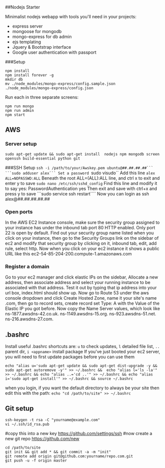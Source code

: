 ##Nodejs Starter

Minimalist nodejs webapp with tools you'll need in your projects:

- express server
- mongoose for mongodb
- mongo-express for db admin
- ejs templating
- Jquery & Bootstrap interface
- Google user authentication with passport


###Setup

```
npm install
npm install forever -g
mkdir db
mv ./node_modules/mongo-express/config.sample.json ./node_modules/mongo-express/config.json
```

Run each in three separate screens:
```
npm run mongo
npm run admin 
npm start
```


## AWS 

### Server setup
```sudo apt-get update && sudo apt-get install  nodejs npm mongodb screen openssh build-essential python git```

###SSH Setup
``ssh -i /path/to/your/Awskey.pem ubuntu@##.##.##.##```
```sudo adduser alex```
Set a password
``sudo visudo``
Add this line
```alex ALL=NOPASSWD:ALL```
Beneath the root ALL=(ALL):ALL line, and ctrl x to exit and enter y to save
```sudo nano /etc/ssh/sshd_config```
Find this line and modify it to say yes:  PasswordAuthentication yes 
Then exit and save with ctrl+x and press y to save
```sudo service ssh restart```` 
Now you can login as ssh alex@##.##.##.##.##

### Open ports
In the AWS EC2 Instance console, make sure the security group assigned to your instance has under the inbound tab port 80 HTTP enabled. Only port 22 is open by default. Find out your security group name listed when you click on your instance, then go to the Security Groups link on the sidebar of ec2 and modify that security group by clicking on it, inbound tab, edit, add rule, select http. Now when you click on your ec2 instance it shows a public URL like this ec2-54-85-204-200.compute-1.amazonaws.com


### Register a domain
Go to your ec2 manager and click elastic IPs on the sidebar, Allocate a new address, then associate address and select your running instance to be associated with that address. Test it out by typing that ip address into your url box, index.html should show up.
Now go to Route 53 under the aws console dropdown and click Create Hosted Zone, name it your site's name .com, then go to record sets, create record set Type: A with the Value of the Elastic IP you got before.
Now copy the Name Server values, which look like ns-1877.awsdns-42.co.uk. ns-1149.awsdns-15.org. ns-923.awsdns-51.net. ns-216.awsdns-27.com.


## .bashrc

Install useful .bashrc shortcuts are: ```u``` to check updates, ```l``` detailed file list, ```..``` parent dir, ```i <appname>``` install package
If you've just booted your ec2 server, you will need to first update packages before you can use them

```echo "alias u='sudo apt-get update && sudo apt-get dist-upgrade -y && sudo apt-get autoremove -y'" >> ~/.bashrc &&  echo "alias l='ls -la'" >> ~/.bashrc && echo "alias ..='cd ..'" >> ~/.bashrc && echo "alias i='sudo apt-get install'" >> ~/.bashrc && source ~/.bashrc```

when you login, if you want the default directory to always be your site then edit this with the path:
```echo "cd /path/to/site" >> ~/.bashrc```


## Git setup

```
ssh-keygen -t rsa -C "yourname@example.com"
vi ~/.ssh/id_rsa.pub
```
#copy this into a new key https://github.com/settings/ssh
#now create a new git repo https://github.com/new
```
cd /path/to/site
git init && git add * && git commit -a -m "init"
git remote add origin git@github.com:yourname/repo.com.git
git push -u -f origin master
```
